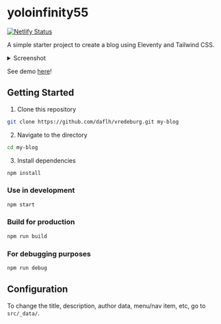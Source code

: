 # yoloinfinity55
[![Netlify Status](https://api.netlify.com/api/v1/badges/a1d36fc9-4471-4679-902c-337449ccb59d/deploy-status)](https://app.netlify.com/sites/vredeburg/deploys)

A simple starter project to create a blog using Eleventy and Tailwind CSS.

<details>
  <summary>Screenshot</summary>
  
  ![](https://i.imgur.com/QTec5Xd.jpg)
</details>

See demo [here](https://vredeburg.netlify.app)!

## Getting Started
1. Clone this repository
```bash
git clone https://github.com/daflh/vredeburg.git my-blog
```
2. Navigate to the directory
```bash
cd my-blog
```
3. Install dependencies
```bash
npm install
```

### Use in development
```bash
npm start
```

### Build for production
```bash
npm run build
```

### For debugging purposes
```bash
npm run debug
```

## Configuration
To change the title, description, author data, menu/nav item, etc, go to `src/_data/`.
